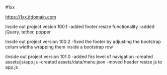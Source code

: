 #1xx

https://1xx.jtdomain.com

Inside out project vesion 100.1
-added footer resize functionality
-added jQuery, tether, popper

Inside out project version 100.2
-fixed the footer by adjusting the bootstrap colum widths wrapping them inside a bootstrap row

iInside out project version 101.0
-added firs level of navigation
-created assets/js/app.js
-created assets/data/menu.json
-moved header resize js to app.js

